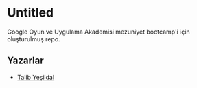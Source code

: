 
# Untitled

Google Oyun ve Uygulama Akademisi mezuniyet bootcamp'i için oluşturulmuş repo.


## Yazarlar

- [Talib Yeşildal](https://www.github.com/bavsimus)

  